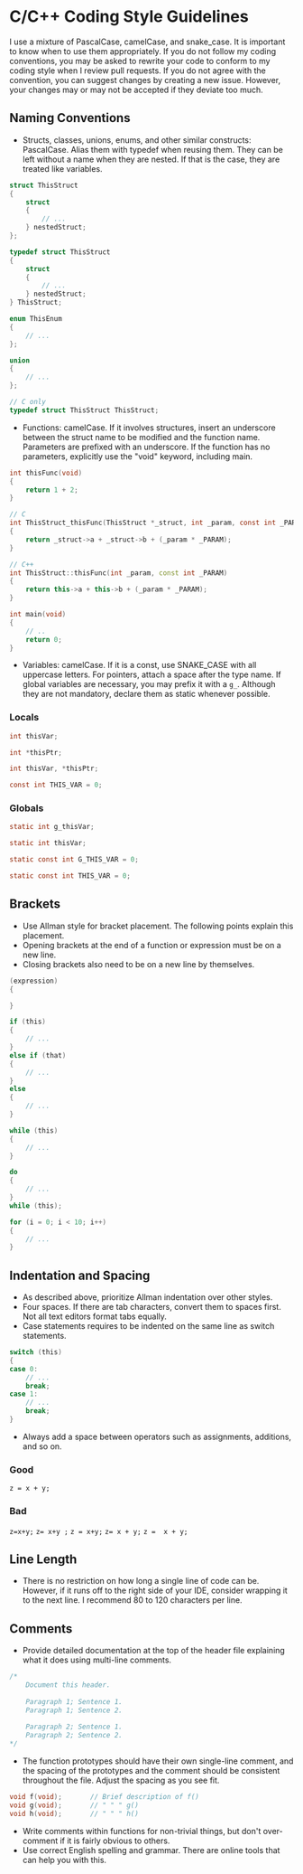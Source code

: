 # C/C++ Coding Style Guidelines #

I use a mixture of PascalCase, camelCase, and snake_case. It is important to know when to use them appropriately. If you do not follow my coding conventions, you may be asked to rewrite your code to conform to my coding style when I review pull requests. If you do not agree with the convention, you can suggest changes by creating a new issue. However, your changes may or may not be accepted if they deviate too much.

## Naming Conventions ##
* Structs, classes, unions, enums, and other similar constructs: PascalCase. Alias them with typedef when reusing them. They can be left without a name when they are nested. If that is the case, they are treated like variables.
```C
struct ThisStruct
{
    struct
    {
        // ...
    } nestedStruct;
};
```

```C
typedef struct ThisStruct
{
    struct
    {
        // ...
    } nestedStruct;
} ThisStruct;
```

```C
enum ThisEnum
{
    // ...
};
```

```C
union
{
    // ...
};
```

```C
// C only
typedef struct ThisStruct ThisStruct;
```

* Functions: camelCase. If it involves structures, insert an underscore between the struct name to be modified and the function name. Parameters are prefixed with an underscore. If the function has no parameters, explicitly use the "void" keyword, including main.
```C
int thisFunc(void)
{
    return 1 + 2;
}
```

```C
// C
int ThisStruct_thisFunc(ThisStruct *_struct, int _param, const int _PARAM)
{
    return _struct->a + _struct->b + (_param * _PARAM);
}
```

```C++
// C++
int ThisStruct::thisFunc(int _param, const int _PARAM)
{
    return this->a + this->b + (_param * _PARAM);
}
```

```C
int main(void)
{
    // ..
    return 0;
}

```
* Variables: camelCase. If it is a const, use SNAKE_CASE with all uppercase letters. For pointers, attach a space after the type name. If global variables are necessary, you may prefix it with a ``g_``. Although they are not mandatory, declare them as static whenever possible.

### Locals ###
```C
int thisVar;
```

```C
int *thisPtr;
```

```C
int thisVar, *thisPtr;
```

```C
const int THIS_VAR = 0;
```

### Globals ###
```C
static int g_thisVar;
```
```C
static int thisVar;
```
```C
static const int G_THIS_VAR = 0;
```
```C
static const int THIS_VAR = 0;
```


## Brackets ##
* Use Allman style for bracket placement. The following points explain this placement.
* Opening brackets at the end of a function or expression must be on a new line.
* Closing brackets also need to be on a new line by themselves.

```C
(expression)
{

}
```

```C
if (this)
{
    // ...
}
else if (that)
{
    // ...
}
else
{
    // ...
}
```

```C
while (this)
{
    // ...
}
```

```C
do
{
    // ...
}
while (this);
```

```C
for (i = 0; i < 10; i++)
{
    // ...
}
```

## Indentation and Spacing ##
* As described above, prioritize Allman indentation over other styles.
* Four spaces. If there are tab characters, convert them to spaces first. Not all text editors format tabs equally.
* Case statements requires to be indented on the same line as switch statements.
```C
switch (this)
{
case 0:
    // ...
    break;
case 1:
    // ...
    break;
}
```

* Always add a space between operators such as assignments, additions, and so on.
### Good ###
``z = x + y;``

### Bad ###
``z=x+y;`` ``z= x+y ;`` ``z = x+y;`` ``z= x + y;`` `z =  x + y;`

## Line Length ##
* There is no restriction on how long a single line of code can be. However, if it runs off to the right side of your IDE, consider wrapping it to the next line. I recommend 80 to 120 characters per line.

## Comments ##
* Provide detailed documentation at the top of the header file explaining what it does using multi-line comments.
```C
/*
    Document this header.
    
    Paragraph 1; Sentence 1.
    Paragraph 1; Sentence 2.
    
    Paragraph 2; Sentence 1.
    Paragraph 2; Sentence 2.
*/
```

* The function prototypes should have their own single-line comment, and the spacing of the prototypes and the comment should be consistent throughout the file. Adjust the spacing as you see fit.
```C
void f(void);       // Brief description of f()
void g(void);       // " " " g()
void h(void);       // " " " h()
```

* Write comments within functions for non-trivial things, but don't over-comment if it is fairly obvious to others.
* Use correct English spelling and grammar. There are online tools that can help you with this.
